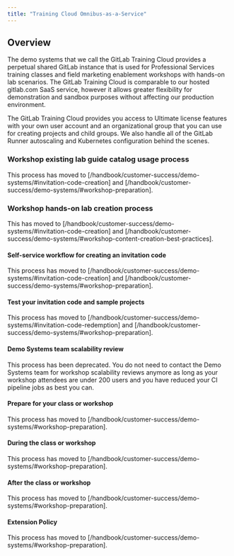 ```yaml
---
title: "Training Cloud Omnibus-as-a-Service"
---
```


## Overview

The demo systems that we call the GitLab Training Cloud provides a perpetual shared GitLab instance that is used for Professional Services training classes and field marketing enablement workshops with hands-on lab scenarios. The GitLab Training Cloud is comparable to our hosted gitlab.com SaaS service, however it allows greater flexibility for demonstration and sandbox purposes without affecting our production environment.

The GitLab Training Cloud provides you access to Ultimate license features with your own user account and an organizational group that you can use for creating projects and child groups. We also handle all of the GitLab Runner autoscaling and Kubernetes configuration behind the scenes.

### Workshop existing lab guide catalog usage process

This process has moved to [/handbook/customer-success/demo-systems/#invitation-code-creation] and [/handbook/customer-success/demo-systems/#workshop-preparation].

### Workshop hands-on lab creation process

This has moved to [/handbook/customer-success/demo-systems/#invitation-code-creation] and [/handbook/customer-success/demo-systems/#workshop-content-creation-best-practices].

#### Self-service workflow for creating an invitation code

This process has moved to [/handbook/customer-success/demo-systems/#invitation-code-creation] and [/handbook/customer-success/demo-systems/#workshop-preparation].

#### Test your invitation code and sample projects

This process has moved to [/handbook/customer-success/demo-systems/#invitation-code-redemption] and [/handbook/customer-success/demo-systems/#workshop-preparation].

#### Demo Systems team scalability review

This process has been deprecated. You do not need to contact the Demo Systems team for workshop scalability reviews anymore as long as your workshop attendees are under 200 users and you have reduced your CI pipeline jobs as best you can.

#### Prepare for your class or workshop

This process has moved to [/handbook/customer-success/demo-systems/#workshop-preparation].

#### During the class or workshop

This process has moved to [/handbook/customer-success/demo-systems/#workshop-preparation].

#### After the class or workshop

This process has moved to [/handbook/customer-success/demo-systems/#workshop-preparation].

#### Extension Policy

This process has moved to [/handbook/customer-success/demo-systems/#workshop-preparation].
